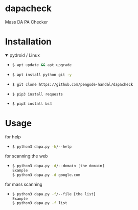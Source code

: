 # dapacheck
Mass DA PA Checker

# Installation
<details open>
<summary> pydroid / Linux</summary>

- ```bash
  $ apt update && apt upgrade
  ```

- ```bash
  $ apt install python git -y
  ```

- ```bash
  $ git clone https://github.com/pengode-handal/dapacheck
  ```

- ```bash
  $ pip3 install requests
  ```
- ```bash
  $ pip3 install bs4
  ```

# Usage

<p>for help</p>

- ```bash
  $ python3 dapa.py -h/--help
  ```
<p>for scanning the web</p>

- ```bash
  $ python3 dapa.py -d/--domain [the domain]
  Example
  $ python3 dapa.py -d google.com
  ```

<p>for mass scanning</p>

- ```bash
  $ python3 dapa.py -f/--file [the list]
  Example
  $ python3 dapa.py -f list
  ```
